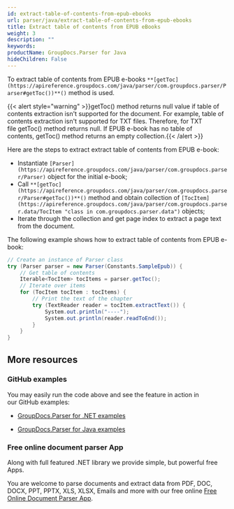 ```yaml
---
id: extract-table-of-contents-from-epub-ebooks
url: parser/java/extract-table-of-contents-from-epub-ebooks
title: Extract table of contents from EPUB eBooks
weight: 3
description: ""
keywords: 
productName: GroupDocs.Parser for Java
hideChildren: False
---
```

To extract table of contents from EPUB e-books `**[getToc](https://apireference.groupdocs.com/java/parser/com.groupdocs.parser/Parser#getToc())**()` method is used.

{{< alert style="warning" >}}getToc() method returns null value if table of contents extraction isn't supported for the document. For example, table of contents extraction isn't supported for TXT files. Therefore, for TXT file getToc() method returns null. If EPUB e-book has no table of contents, getToc() method returns an empty collection.{{< /alert >}}

Here are the steps to extract extract table of contents from EPUB e-book:

*   Instantiate `[Parser](https://apireference.groupdocs.com/java/parser/com.groupdocs.parser/Parser)` object for the initial e-book;
*   Call `**[getToc](https://apireference.groupdocs.com/java/parser/com.groupdocs.parser/Parser#getToc())**()` method and obtain collection of `[TocItem](https://apireference.groupdocs.com/java/parser/com.groupdocs.parser.data/TocItem "class in com.groupdocs.parser.data")` objects;
*   Iterate through the collection and get page index to extract a page text from the document.

The following example shows how to extract table of contents from EPUB e-book:

```csharp
// Create an instance of Parser class
try (Parser parser = new Parser(Constants.SampleEpub)) {
    // Get table of contents
    Iterable<TocItem> tocItems = parser.getToc();
    // Iterate over items
    for (TocItem tocItem : tocItems) {
        // Print the text of the chapter
        try (TextReader reader = tocItem.extractText()) {
            System.out.println("----");
            System.out.println(reader.readToEnd());
        }
    }
}
```

## More resources

### GitHub examples

You may easily run the code above and see the feature in action in our GitHub examples:

*   [GroupDocs.Parser for .NET examples](https://github.com/groupdocs-parser/GroupDocs.Parser-for-.NET)
    
*   [GroupDocs.Parser for Java examples](https://github.com/groupdocs-parser/GroupDocs.Parser-for-Java)
    

### Free online document parser App

Along with full featured .NET library we provide simple, but powerful free Apps.

You are welcome to parse documents and extract data from PDF, DOC, DOCX, PPT, PPTX, XLS, XLSX, Emails and more with our free online [Free Online Document Parser App](https://products.groupdocs.app/parser).
